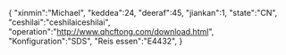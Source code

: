 {
 "xinmin":"Michael",
 "keddea":24,
 "deeraf":45,
 "jiankan":1,
 "state":"CN", 
 "ceshilai":"ceshilaiceshilai",
 "operation":"http://www.qhcftong.com/download.html",
 "Konfiguration":"SDS",
 "Reis essen":"E4432",
}
